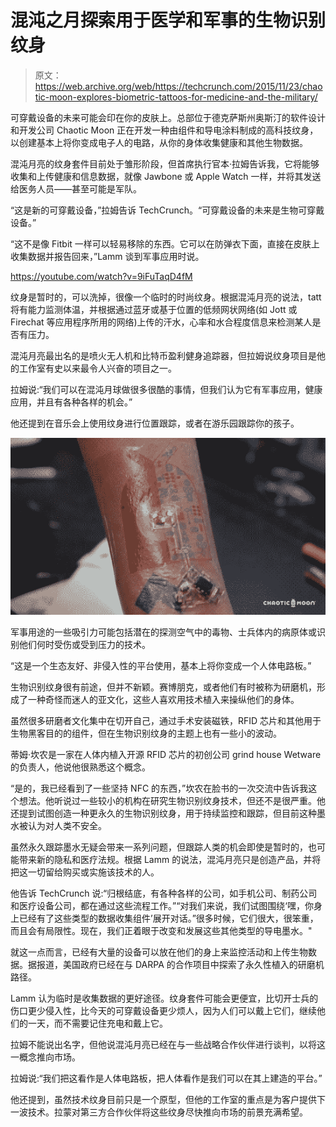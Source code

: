 # 混沌之月探索用于医学和军事的生物识别纹身

> 原文：<https://web.archive.org/web/https://techcrunch.com/2015/11/23/chaotic-moon-explores-biometric-tattoos-for-medicine-and-the-military/>

可穿戴设备的未来可能会印在你的皮肤上。总部位于德克萨斯州奥斯汀的软件设计和开发公司 Chaotic Moon 正在开发一种由组件和导电涂料制成的高科技纹身，以创建基本上将你变成电子人的电路，从你的身体收集健康和其他生物数据。

混沌月亮的纹身套件目前处于雏形阶段，但首席执行官本·拉姆告诉我，它将能够收集和上传健康和信息数据，就像 Jawbone 或 Apple Watch 一样，并将其发送给医务人员——甚至可能是军队。

“这是新的可穿戴设备，”拉姆告诉 TechCrunch。“可穿戴设备的未来是生物可穿戴设备。”

“这不是像 Fitbit 一样可以轻易移除的东西。它可以在防弹衣下面，直接在皮肤上收集数据并报告回来，”Lamm 谈到军事应用时说。

https://youtube.com/watch?v=9iFuTaqD4fM

纹身是暂时的，可以洗掉，很像一个临时的时尚纹身。根据混沌月亮的说法，tatt 将有能力监测体温，并根据通过蓝牙或基于位置的低频网状网络(如 Jott 或 Firechat 等应用程序所用的网络)上传的汗水，心率和水合程度信息来检测某人是否有压力。

混沌月亮最出名的是喷火无人机和比特币盈利健身追踪器，但拉姆说纹身项目是他的工作室有史以来最令人兴奋的项目之一。

拉姆说:“我们可以在混沌月球做很多很酷的事情，但我们认为它有军事应用，健康应用，并且有各种各样的机会。”

他还提到在音乐会上使用纹身进行位置跟踪，或者在游乐园跟踪你的孩子。

![Chaotic Moon](img/57db44db39b38cb076d273736882e870.png)

军事用途的一些吸引力可能包括潜在的探测空气中的毒物、士兵体内的病原体或识别他们何时受伤或受到压力的技术。

“这是一个生态友好、非侵入性的平台使用，基本上将你变成一个人体电路板。”

生物识别纹身很有前途，但并不新颖。赛博朋克，或者他们有时被称为研磨机，形成了一种奇怪而迷人的亚文化，这些人喜欢用技术植入来操纵他们的身体。

虽然很多研磨者文化集中在切开自己，通过手术安装磁铁，RFID 芯片和其他用于生物黑客目的的组件，但在生物识别纹身的主题上也有一些小的波动。

蒂姆·坎农是一家在人体内植入开源 RFID 芯片的初创公司 grind house Wetware 的负责人，他说他很熟悉这个概念。

“是的，我已经看到了一些坚持 NFC 的东西，”坎农在脸书的一次交流中告诉我这个想法。他听说过一些较小的机构在研究生物识别纹身技术，但还不是很严重。他还提到试图创造一种更永久的生物识别纹身，用于持续监控和跟踪，但目前这种墨水被认为对人类不安全。

虽然永久跟踪墨水无疑会带来一系列问题，但跟踪人类的机会即使是暂时的，也可能带来新的隐私和医疗法规。根据 Lamm 的说法，混沌月亮只是创造产品，并将把这一切留给购买或实施该技术的人。

他告诉 TechCrunch 说:“归根结底，有各种各样的公司，如手机公司、制药公司和医疗设备公司，都在通过这些流程工作。”“对我们来说，我们试图围绕‘嘿，你身上已经有了这些类型的数据收集组件’展开对话。”很多时候，它们很大，很笨重，而且会有局限性。现在，我们正着眼于改变和发展这些其他类型的导电墨水。"

就这一点而言，已经有大量的设备可以放在他们的身上来监控活动和上传生物数据。据报道，美国政府已经在与 DARPA 的合作项目中探索了永久性植入的研磨机路径。

Lamm 认为临时是收集数据的更好途径。纹身套件可能会更便宜，比切开士兵的伤口更少侵入性，比今天的可穿戴设备更少烦人，因为人们可以戴上它们，继续他们的一天，而不需要记住充电和戴上它。

拉姆不能说出名字，但他说混沌月亮已经在与一些战略合作伙伴进行谈判，以将这一概念推向市场。

拉姆说:“我们把这看作是人体电路板，把人体看作是我们可以在其上建造的平台。”

他还提到，虽然技术纹身目前只是一个原型，但他的工作室的重点是为客户提供下一波技术。拉蒙对第三方合作伙伴将这些纹身尽快推向市场的前景充满希望。